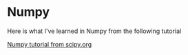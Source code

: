 <h1>Numpy</h1>

<p>Here is what I've learned in Numpy from the following tutorial</p>

<a href="https://docs.scipy.org/doc/numpy-1.15.1/user/quickstart.html">Numpy tutorial from scipy.org</a>